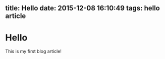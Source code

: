title: Hello
date: 2015-12-08 16:10:49
tags: hello article
---
# Hello
This is my first blog article!
